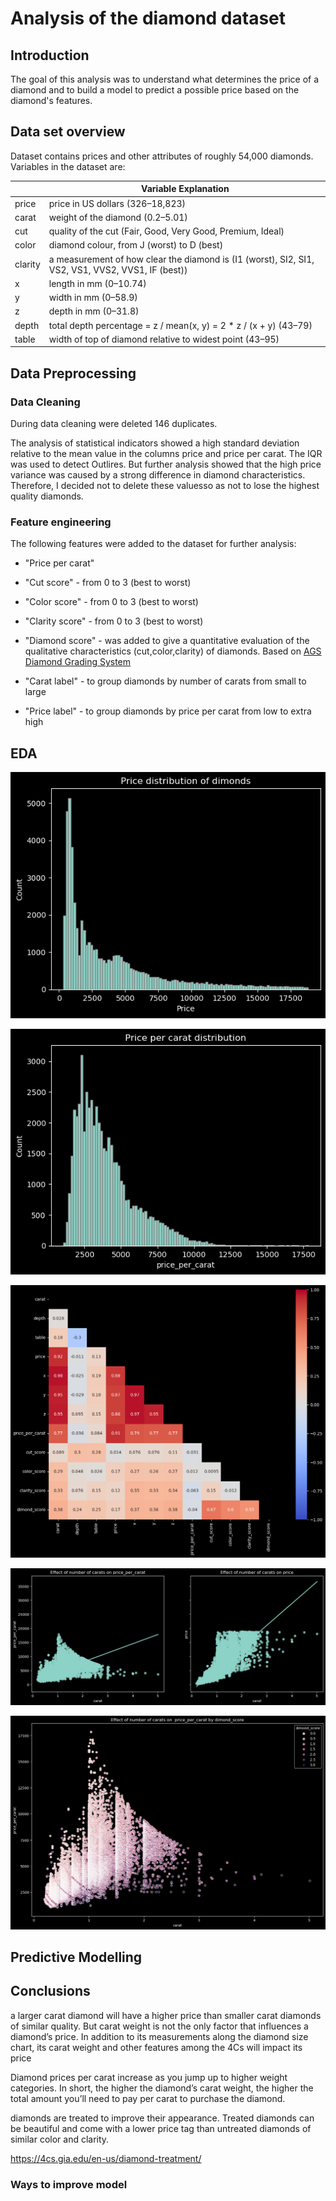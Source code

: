# Analysis of the diamond dataset

## Introduction 
The goal of this analysis was to understand what  determines the price of a diamond and to build a model to predict a possible price based on the diamond's features.

## Data set overview
Dataset contains prices and other attributes of roughly 54,000 diamonds. Variables in the dataset are: 



|         |  Variable Explanation                                                                             |
|---------|---------------------------------------------------------------------------------------------------|
| price   | price in US dollars ($326–$18,823)                                                                |
| carat   | weight of the diamond (0.2–5.01)                                                                  |
| cut     | quality of the cut (Fair, Good, Very Good, Premium, Ideal)                                        |
| color   | diamond colour, from J (worst) to D (best)                                                        |
| clarity | a measurement of how clear the diamond is (I1 (worst), SI2, SI1, VS2, VS1, VVS2, VVS1, IF (best)) |
| x       | length in mm (0–10.74)                                                                            |
| y       | width in mm (0–58.9)                                                                              |
| z       | depth in mm (0–31.8)                                                                              |
| depth   | total depth percentage = z / mean(x, y) = 2 * z / (x + y) (43–79)                                 |
| table   | width of top of diamond relative to widest point (43–95)                                          |


## Data Preprocessing
### Data Cleaning
During data cleaning were deleted 146 duplicates. 

The analysis of statistical indicators showed a high standard deviation relative to the mean value in the columns price and price per carat. 
The IQR was used to detect  Outlires. But further analysis showed that the high price variance was caused by a strong difference in diamond characteristics.  Therefore, I decided not to delete these values ​​so as not to lose the highest quality diamonds.

### Feature engineering
The following features were added to the dataset for further analysis:
* "Price per carat"   
* "Cut score" - from 0 to 3 (best to worst)
* "Color score" - from 0 to 3 (best to worst)
* "Clarity score" - from 0 to 3 (best to worst)
* "Diamond score" - was added to give a quantitative evaluation of the qualitative characteristics (cut,color,clarity) of diamonds. Based on [AGS Diamond Grading System](https://www.americangemsociety.org/buying-diamonds-with-confidence/ags-diamond-grading-system/#:~:text=When%20writing%20the%20grades%20of,0%2F0–1.000%20carat.)  

* "Carat label" - to group diamonds by number of carats  from small to large 
* "Price label" - to group diamonds by price per carat from low to extra high


## EDA

![price_dist](https://github.com/YanaOrf/Diamonds_analysis/blob/main/price_distribution.png)

![price_dist_carat](https://github.com/YanaOrf/Diamonds_analysis/blob/main/Price_per_carat_dis.png)


![corr_matrix](https://github.com/YanaOrf/Diamonds_analysis/blob/main/corr_matrix.png)

![price_effect](https://github.com/YanaOrf/Diamonds_analysis/blob/main/carat_price.png)

![price_score](https://github.com/YanaOrf/Diamonds_analysis/blob/main/score_price.png)







## Predictive Modelling 




## Conclusions

a larger carat diamond will have a higher price than smaller carat diamonds of similar quality. But carat weight is not the only factor that influences a diamond’s price. In addition to its measurements along the diamond size chart, its carat weight and other features among the 4Cs will impact its price

Diamond prices per carat increase as you jump up to higher weight categories. In short, the higher the diamond’s carat weight, the higher the total amount you’ll need to pay per carat to purchase the diamond.



diamonds are treated to improve their appearance. Treated diamonds can be beautiful and come with a lower price tag than untreated diamonds of similar color and clarity. 

https://4cs.gia.edu/en-us/diamond-treatment/


### Ways to improve model